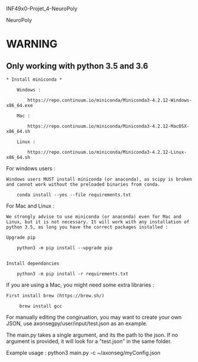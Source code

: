 INF49x0-Projet_4-NeuroPoly

NeuroPoly


# WARNING

## Only working with python 3.5 and 3.6


    * Install miniconda *

        Windows :

            https://repo.continuum.io/miniconda/Miniconda3-4.2.12-Windows-x86_64.exe

        Mac :

            https://repo.continuum.io/miniconda/Miniconda3-4.2.12-MacOSX-x86_64.sh

        Linux :

            https://repo.continuum.io/miniconda/Miniconda3-4.2.12-Linux-x86_64.sh




For windows users : 

    Windows users MUST install miniconda (or anaconda), as scipy is broken and cannot work without the preloaded binaries from conda.

        conda install --yes --file requirements.txt


For Mac and Linux :

    We strongly advise to use miniconda (or anaconda) even for Mac and Linux, but it is not necessary. It will work with any installation of python 3.5, as long you have the correct packages installed :

    Upgrade pip

        python3 -m pip install --upgrade pip 


    Install dependancies

        python3 -m pip install -r requirements.txt 

If you are using a Mac, you might need some extra libraries :

    First install brew (https://brew.sh/)
    
         brew install gcc


For manually editing the congiruation, you may want to create your own JSON, use axonsegpy/user/input/test.json as an example.

The main.py takes a single argument, and its the path to the json. If no argument is provided, it will look for a "test.json" in the same folder.

Example usage : python3 main.py -c ~/axonseg/myConfig.json
